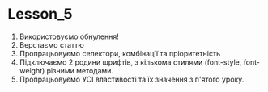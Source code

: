 # Lesson_5

1. Використовуємо обнулення!
2. Верстаємо статтю
3. Пропрацьовуємо селектори, комбінації та пріоритетність
4. Підключаємо 2 родини шрифтів, з кількома стилями (font-style, font-weight)
   різними методами.
5. Пропрацьовуємо УСІ властивості та їх значення з п'ятого уроку.
